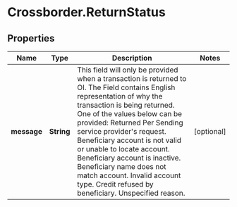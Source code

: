 # Crossborder.ReturnStatus

## Properties

Name | Type | Description | Notes
------------ | ------------- | ------------- | -------------
**message** | **String** | This field will only be provided when a transaction is returned to OI. The Field contains English representation of why the transaction is being returned. One of the values below can be provided:  Returned Per Sending service provider&#39;s request.  Beneficiary account is not valid or unable to locate account.  Beneficiary account is inactive.  Beneficiary name does not match account.  Invalid account type.  Credit refused by beneficiary.  Unspecified reason. | [optional] 


